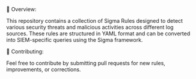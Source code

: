 📌 Overview:

This repository contains a collection of Sigma Rules designed to detect various security threats and malicious activities across different log sources. These rules are structured in YAML format and can be converted into SIEM-specific queries using the Sigma framework.

🚀 Contributing: 

Feel free to contribute by submitting pull requests for new rules, improvements, or corrections.
